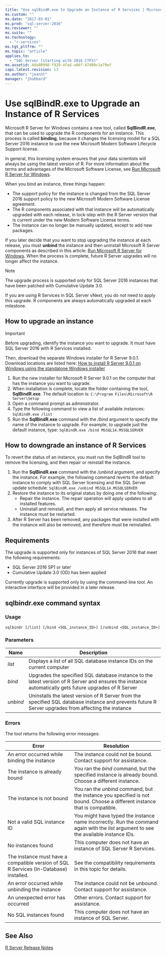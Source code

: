 ```yaml
---
title: "Use sqlBindR.exe to Upgrade an Instance of R Services | Microsoft Docs"
ms.custom: ""
ms.date: "2017-03-01"
ms.prod: "sql-server-2016"
ms.reviewer: ""
ms.suite: ""
ms.technology: 
  - "r-services"
ms.tgt_pltfrm: ""
ms.topic: "article"
applies_to: 
  - "SQL Server (starting with 2016 CTP3)"
ms.assetid: 4da80998-f929-4fad-a86f-87d09c1a79ef
caps.latest.revision: 13
ms.author: "jeannt"
manager: "jhubbard"
---
```

# Use sqlBindR.exe to Upgrade an Instance of R Services
Microsoft R Server for Windows contains a new tool, called **SqlBindR.exe**, that can be used to upgrade the R components for an instance. This process is called **binding**, because it changes the licensing model for a SQL Server 2016 instance to use the new Microsoft Modern Software Lifecycle Support license.


In general, this licensing system ensures that your data scientists will always be using the latest version of R. For more information about the terms and advantages of the Microsoft Software License, see [Run Microsoft R Server for Windows](https://msdn.microsoft.com/microsoft-r/rserver-install-windows).

When you bind an instance, three things happen:
+ The support policy for the instance is changed from the SQL Server 2016 support policy to the new Microsoft Modern Software License agreement.
+ The R components associated with that instance will be automatically upgraded with each release, in lock-step with the R Server version that is current under the new Modern Software License terms.
+ The instance can no longer be manually updated, except to add new packages. 

If you later decide that you want to stop upgrading the instance at each release, you must **unbind** the instance and then uninstall Microsoft R Server components as described in this article: [Run Microsoft R Server for Windows](https://msdn.microsoft.com/microsoft-r/rserver-install-windows). When the process is complete, future R Server upgrades will no longer affect the instance.

> [!NOTE]
> The upgrade process is supported only for SQL Server 2016 instances that have been patched with Cumulative Update 3.0.  
> 
> If you are using R Services in SQL Server vNext, you do not need to apply this upgrade. R components are always automatically upgraded at each milestone.

## How to upgrade an instance



> [!IMPORTANT]
> Before upgrading, identify the instance you want to upgrade. It must have SQL Server 2016 with R Services installed.
> 
> Then, download the separate Windows installer for R Server 9.0.1. Download locations are listed here: [How to install R Server 9.0.1 on Windows using the standalone Windows installer](https://msdn.microsoft.com/microsoft-r/rserver-install-windows#howtoinstall)


1. Run the new installer for Microsoft R Server 9.0.1 on the computer that has the instance you want to upgrade.
2. When installation is complete, locate the folder containing the tool, **SqlBindR.exe**. The default location is:
`C:\Program Files\Microsoft\R Server\Setup`
2. Open a command prompt as administrator.
3. Type the following command to view a list of available instances:
   `SqlBindR.exe /list`
4. Run the **SqlBindR.exe** command with the */bind* argument to specify the name of the instance to upgrade. 
   For example, to upgrade just the default instance, type:
    `SqlBindR.exe /bind MSSQL14.MSSQLSERVER`

## How to downgrade an instance of R Services

To revert the status of an instance, you must run the SqlBindR tool to remove the licensing, and then repair or reinstall the instance.

1. Run the **SqlBindR.exe** command with the */unbind* argument, and specify the instance. 
   For example, the following command reverts the default instance to comply with SQL Server licensing and the SQL Server update schedule:
    `SqlBindR.exe /unbind MSSQL14.MSSQLSERVER`
2. Restore the instance to its original status by doing one of the following:
    + Repair the instance. The repair operation will apply updates to all installed features.
    + Uninstall and reinstall, and then apply all service releases. The instance must be restarted.
3. After R Server has been removed, any packages that were installed with the instance will also be removed, and therefore must be reinstalled.

## Requirements
The upgrade is supported only for instances of SQL Server 2016 that meet the following requirements:
+ SQL Server 2016 SP1 or  later
+ Cumulative Update 3.0 (OD) has been applied

Currently upgrade is supported only by using the command-line tool. An interactive interface will be provided in a later release.

## sqlbindr.exe command syntax


### Usage

`sqlbindr [/list] [/bind <SQL_instance_ID>] [/unbind <SQL_instance_ID>]`

### Parameters

|Name|Description|
|------|------|
|*list*| Displays a list of all SQL database instance IDs on the current computer|
|*bind*| Upgrades the specified SQL database instance to the latest version of R Server and ensures the instance automatically gets future upgrades of R Server|
|*unbind*|Uninstalls the latest version of R Server from the specified SQL database instance and prevents future R Server upgrades from affecting the instance|

### Errors

The tool returns the following error messages:

|Error|Resolution|
|------|------|
|An error occurred while binding the instance| The instance could not be bound. Contact support for assistance.|
|The instance is already bound| You ran the *bind* command, but the specified instance is already bound. Choose a different instance.|
|The instance is not bound| You ran the *unbind* command, but the instance you specified is not bound. Choose a different instance that is compatible.|
|Not a valid SQL instance ID| You might have typed the instance name incorrectly. Run the command again with the *list* argument to see the available instance IDs.|
|No instances found| This computer does not have an instance of SQL Server R Services.|
|The instance must have a compatible version of SQL R Services (In-Database) installed.| See the compatibility requirements in this topic for details.|
|An error occurred while unbinding the instance| The instance could not be unbound. Contact support for assistance.|
|An unexpected error has occurred| Other errors. Contact support for assistance.  |
|No SQL instances found| This computer does not have an instance of SQL Server. |


## See Also

[R Server Release Notes](https://msdn.microsoft.com/microsoft-r/notes/r-server-notes)
